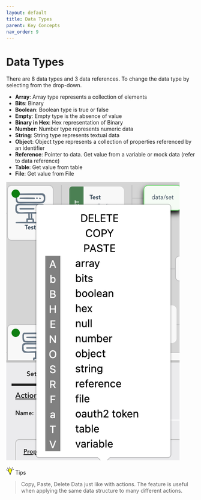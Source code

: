```yaml
---
layout: default
title: Data Types
parent: Key Concepts
nav_order: 9
---
```


# Data Types
There are 8 data types and 3 data references. To change the data type by selecting from the drop-down.

* **Array**: Array type represents a collection of elements
* **Bits**: Binary
* **Boolean**: Boolean type is true or false
* **Empty**: Empty type is the absence of value
* **Binary in Hex**: Hex representation of Binary
* **Number**: Number type represents numeric data
* **String**: String type represents textual data
* **Object**: Object type represents a collection of properties referenced by an identifier
* **Reference**: Pointer to data. Get value from a variable or mock data (refer to data reference)
* **Table**: Get value from table
* **File**: Get value from File

![API AutoFlow Applying Data Types](/assets/images/data-types.png)

<img src="/assets/images/tip-icon.png" alt="!" width="20"/>  Tips

> Copy, Paste, Delete Data just like with actions.  The feature is useful when applying the same data structure to many different actions.
